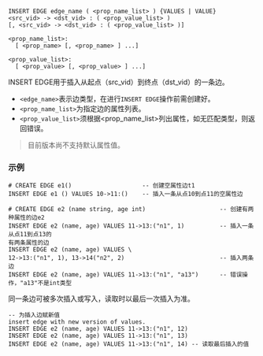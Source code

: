 ```
INSERT EDGE edge_name ( <prop_name_list> ) {VALUES | VALUE}
<src_vid> -> <dst_vid> : ( <prop_value_list> )
[, <src_vid> -> <dst_vid> : ( <prop_value_list> )]

<prop_name_list>:
  [ <prop_name> [, <prop_name> ] ...]

<prop_value_list>:
  [ <prop_value> [, <prop_value> ] ...]
```

INSERT EDGE用于插入从起点（src_vid）到终点（dst_vid）的一条边。

* `<edge_name>`表示边类型，在进行`INSERT EDGE`操作前需创建好。
* `<prop_name_list>`为指定边的属性列表。
* `<prop_value_list>`须根据<prop_name_list>列出属性，如无匹配类型，则返回错误。

>目前版本尚不支持默认属性值。

### 示例

```
# CREATE EDGE e1()                    -- 创建空属性边t1
INSERT EDGE e1 () VALUES 10->11:()    -- 插入一条从点10到点11的空属性边
```

```
# CREATE EDGE e2 (name string, age int)                     -- 创建有两种属性的边e2
INSERT EDGE e2 (name, age) VALUES 11->13:("n1", 1)          -- 插入一条从点11到点13的
有两条属性的边
INSERT EDGE e2 (name, age) VALUES \
12->13:("n1", 1), 13->14("n2", 2)                           -- 插入两条边
INSERT EDGE e2 (name, age) VALUES 11->13:("n1", "a13")      -- 错误操作，"a13"不是int类型
```


同一条边可被多次插入或写入，读取时以最后一次插入为准。
```
-- 为插入边赋新值
insert edge with new version of values. 
INSERT EDGE e2 (name, age) VALUES 11->13:("n1", 12)
INSERT EDGE e2 (name, age) VALUES 11->13:("n1", 13)
INSERT EDGE e2 (name, age) VALUES 11->13:("n1", 14) -- 读取最后插入的值
```
